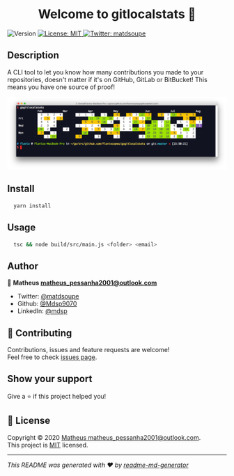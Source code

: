 <h1 align="center">Welcome to gitlocalstats 👋</h1>
<p>
  <img alt="Version" src="https://img.shields.io/badge/version-1.0.0-blue.svg?cacheSeconds=2592000" />
  <a href="a" target="_blank">
    <img alt="License: MIT" src="https://img.shields.io/badge/License-MIT-yellow.svg" />
  </a>
  <a href="https://twitter.com/matdsoupe" target="_blank">
    <img alt="Twitter: matdsoupe" src="https://img.shields.io/twitter/follow/matdsoupe.svg?style=social" />
  </a>
</p>

## Description

A CLI tool to let you know how many contributions you made to your repositories, doesn't matter if it's on GitHub, GitLab or BitBucket! This means you have one source of proof!

<div align="center" width="30%">
  <img src="./assets/output.png" alt="sample of gitlocalstats output"/>
</div>

## Install

```sh
  yarn install
```

## Usage

```sh
  tsc && node build/src/main.js <folder> <email>
```

## Author

👤 **Matheus <matheus_pessanha2001@outlook.com>**

* Twitter: [@matdsoupe](https://twitter.com/matdsoupe)
* Github: [@Mdsp9070](https://github.com/Mdsp9070)
* LinkedIn: [@mdsp](https://linkedin.com/in/mdsp)

## 🤝 Contributing

Contributions, issues and feature requests are welcome!<br />Feel free to check [issues page](https://github.com/Mdsp9070/gitlocalstats/issues).

## Show your support

Give a ⭐️ if this project helped you!

## 📝 License

Copyright © 2020 [Matheus <matheus_pessanha2001@outlook.com>](https://github.com/Mdsp9070).<br />
This project is [MIT](https://github.com/Mdsp9070/gitlocalstats/blob/master/LICENSE) licensed.

***
_This README was generated with ❤️ by [readme-md-generator](https://github.com/kefranabg/readme-md-generator)_

